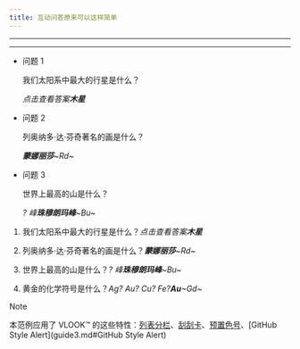 ```yaml
---
title: 互动问答原来可以这样简单
---
```




---

---

- 问题 1

  我们太阳系中最大的行星是什么？

  

  *点击查看答案**木星***

- 问题 2

  列奥纳多·达·芬奇著名的画是什么？

  

  ***蒙娜丽莎***_~Rd~_

- 问题 3

  世界上最高的山是什么？

  
  
  *? 峰**珠穆朗玛峰***_~Bu~_



1. 我们太阳系中最大的行星是什么？*点击查看答案**木星***

2. 列奥纳多·达·芬奇著名的画是什么？***蒙娜丽莎***_~Rd~_
3. 世界上最高的山是什么？*? 峰**珠穆朗玛峰***_~Bu~_ 
4. 黄金的化学符号是什么？*Ag? Au? Cu? Fe?**Au***_~Gd~_



> [!NOTE]
>
> 本范例应用了 VLOOK™ 的这些特性：[列表分栏](guide.md#列表分栏)、[刮刮卡](guide3.md#刮刮卡)、[预置色号](guide.md#预置色号)、[GitHub Style Alert](guide3.md#GitHub Style Alert)
